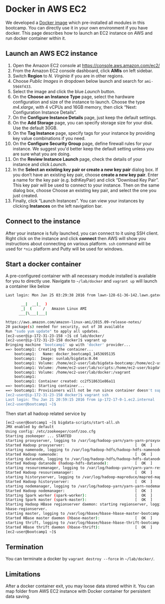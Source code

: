 ---
---
# Docker in AWS EC2

We developed a [Docker image](https://hub.docker.com/r/sunlab/bigdata/) which pre-installed all modules in this bootcamp. You can directly use it in your own environment if you have docker. This page describes how to launch an EC2 instance on AWS and run docker container within it.

## Launch an AWS EC2 instance

1.   Open the Amazon EC2 console at <https://console.aws.amazon.com/ec2/>
2.   From the Amazon EC2 console dashboard, click **AMIs** on left sidebar.
3.   Switch **Region** to *N. Virginia* if you are in other regions.
4.   Choose *Public Images* in dropdown below launch and search for `ami-59d4f433`.
5. Select the image and click the blue _Launch_ button.
6. On the **Choose an Instance Type** page, select the hardware configuration and size of the instance to launch.
Choose the type _m4.xlarge_, with 4 vCPUs and 16GB memory, then click “Next: Configuration Instance Details”.
7. On the **Configure Instance Details** page, just keep the default settings.
8.  On the **Add Storage** page, you can specify storage size for your disk. Use the default 30GB.
9. On the **Tag Instance** page, specify tags for your instance by providing key value combinations if you need.
10.  On the **Configure Security Group** page, define firewall rules for your instance. We suggest you'd better keep the default setting unless you are sure what you are doing.
11. On the **Review Instance Launch** page, check the details of your instance and click _Launch_.
12. In the **Select an existing key pair or create a new key pair** dialog box. If you don’t have an existing key pair, choose **create a new key pair**. Enter a name for the key pair (e.g. bdhKeyPair) and click “Download Key Pair”. This key pair will be used to connect to your instance. Then on the same dialog box, choose Choose an existing key pair, and select the one you just created. 
13.  Finally, click “Launch Instances”. You can view your instances by clicking **Instances** on the left navigation bar. 

## Connect to the instance

After your instance is fully launched, you can connect to it using SSH client. Right click on the instance and click **connect** then AWS will show you instructions about connecting on various platform. `ssh` command will be used for `*nix` platform and Putty will be used for windows.

## Start a docker container

A pre-configured container with all necessary module installed is available for you to directly use. Navigate to `~/lab/docker` and `vagrant up` will launch a container like below

```bash
Last login: Mon Jan 25 03:29:38 2016 from lawn-128-61-36-142.lawn.gatech.edu

       __|  __|_  )
       _|  (     /   Amazon Linux AMI
      ___|\___|___|

https://aws.amazon.com/amazon-linux-ami/2015.09-release-notes/
20 package(s) needed for security, out of 38 available
Run "sudo yum update" to apply all updates.
[ec2-user@ip-172-31-23-158 ~]$ cd lab/docker/
[ec2-user@ip-172-31-23-158 docker]$ vagrant up
Bringing machine 'bootcamp1' up with 'docker' provider...
==> bootcamp1: Creating the container...
    bootcamp1:   Name: docker_bootcamp1_1453695135
    bootcamp1:  Image: sunlab/bigdata:0.04
    bootcamp1: Volume: /home/ec2-user/lab/bigdata-bootcamp:/home/ec2-user/bigdata-bootcamp
    bootcamp1: Volume: /home/ec2-user/lab/scripts:/home/ec2-user/bigdata-scripts
    bootcamp1: Volume: /home/ec2-user/lab/docker:/vagrant
    bootcamp1:
    bootcamp1: Container created: cc2f518631e86a11
==> bootcamp1: Starting container...
==> bootcamp1: Provisioners will not be run since container doesn't support SSH.
[ec2-user@ip-172-31-23-158 docker]$ vagrant ssh
Last login: Thu Jan 21 20:59:15 2016 from ip-172-17-0-1.ec2.internal
[ec2-user@bootcamp1 ~]$
```

Then start all hadoop related service by

```bash
[ec2-user@bootcamp1 ~]$ bigdata-scripts/start-all.sh
JMX enabled by default
Using config: /etc/zookeeper/conf/zoo.cfg
Starting zookeeper ... STARTED
starting proxyserver, logging to /var/log/hadoop-yarn/yarn-yarn-proxyserver-bootcamp.local.out
Started Hadoop proxyserver:                                [  OK  ]
starting namenode, logging to /var/log/hadoop-hdfs/hadoop-hdfs-namenode-bootcamp.local.out
Started Hadoop namenode:                                   [  OK  ]
starting datanode, logging to /var/log/hadoop-hdfs/hadoop-hdfs-datanode-bootcamp.local.out
Started Hadoop datanode (hadoop-hdfs-datanode):            [  OK  ]
starting resourcemanager, logging to /var/log/hadoop-yarn/yarn-yarn-resourcemanager-bootcamp.local.out
Started Hadoop resourcemanager:                            [  OK  ]
starting historyserver, logging to /var/log/hadoop-mapreduce/mapred-mapred-historyserver-bootcamp.local.out
Started Hadoop historyserver:                              [  OK  ]
starting nodemanager, logging to /var/log/hadoop-yarn/yarn-yarn-nodemanager-bootcamp.local.out
Started Hadoop nodemanager:                                [  OK  ]
Starting Spark worker (spark-worker):                      [  OK  ]
Starting Spark master (spark-master):                      [  OK  ]
Starting Hadoop HBase regionserver daemon: starting regionserver, logging to /var/log/hbase/hbase-hbase-regionserver-bootcamp.local.out
hbase-regionserver.
starting master, logging to /var/log/hbase/hbase-hbase-master-bootcamp.local.out
Started HBase master daemon (hbase-master):                [  OK  ]
starting thrift, logging to /var/log/hbase/hbase-hbase-thrift-bootcamp.local.out
Started HBase thrift daemon (hbase-thrift):                [  OK  ]
[ec2-user@bootcamp1 ~]$
```

## Termination

You can terminate a docker by `vagrant destroy --force` in `~/lab/docker/`.

## Limitations

After a docker container exit, you may loose data stored within it. You can map folder from AWS EC2 instance with Docker container for persistent data saving.